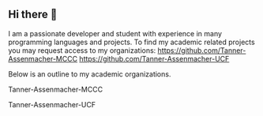 ## Hi there 👋
I am a passionate developer and student with experience in many programming languages and projects. 
To find my academic related projects you may request access to my organizations:
https://github.com/Tanner-Assenmacher-MCCC
https://github.com/Tanner-Assenmacher-UCF

Below is an outline to my academic organizations. 

Tanner-Assenmacher-MCCC

<!-- TANNER-ASSENMACHER-MCCC-REPO-COUNT-START -->
<!-- TANNER-ASSENMACHER-MCCC-REPO-COUNT-END -->

Tanner-Assenmacher-UCF

<!-- TANNER-ASSENMACHER-UCF-REPO-COUNT-START -->
<!-- TANNER-ASSENMACHER-UCF-REPO-COUNT-END -->

<!--
**TannerAssenmacher/TannerAssenmacher** is a ✨ _special_ ✨ repository because its `README.md` (this file) appears on your GitHub profile.

Here are some ideas to get you started:

- 🔭 I’m currently working on ...
- 🌱 I’m currently learning ...
- 👯 I’m looking to collaborate on ...
- 🤔 I’m looking for help with ...
- 💬 Ask me about ...
- 📫 How to reach me: ...
- 😄 Pronouns: ...
- ⚡ Fun fact: ...
-->
